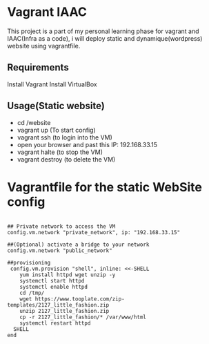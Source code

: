 # Vagrant IAAC
This project is a part of my personal learning phase for vagrant and IAAC(Infra as a code), i will deploy static and dynamique(wordpress) website using vagrantfile.

## Requirements
Install Vagrant
Install VirtualBox
## Usage(Static website)

- cd /website
- vagrant up (To start config)
- vagrant ssh (to login into the VM)
- open your browser and past this IP: 192.168.33.15
- vagrant halte (to stop the VM)
- vagrant destroy (to delete the VM)

# Vagrantfile for the static WebSite config

```

## Private network to access the VM
config.vm.network "private_network", ip: "192.168.33.15"

##(Optional) activate a bridge to your network
config.vm.network "public_network"

##provisioning 
 config.vm.provision "shell", inline: <<-SHELL
  	yum install httpd wget unzip -y
  	systemctl start httpd
  	systemctl enable httpd
  	cd /tmp/
  	wget https://www.tooplate.com/zip-templates/2127_little_fashion.zip
  	unzip 2127_little_fashion.zip
  	cp -r 2127_little_fashion/* /var/www/html
  	systemctl restart httpd
  SHELL
end